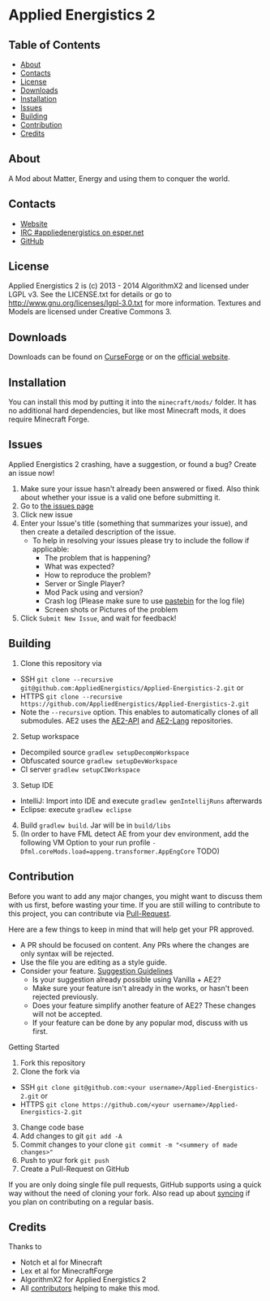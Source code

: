 # Applied Energistics 2

## Table of Contents

* [About](#about)
* [Contacts](#contacts)
* [License](#license)
* [Downloads](#downloads)
* [Installation](#installation)
* [Issues](#issues)
* [Building](#building)
* [Contribution](#contribution)
* [Credits](#credits)

## About

A Mod about Matter, Energy and using them to conquer the world.

## Contacts

* [Website](http://ae-mod.info/)
* [IRC #appliedenergistics on esper.net](http://webchat.esper.net/?channels=appliedenergistics&prompt=1)
* [GitHub](https://github.com/AppliedEnergistics/Applied-Energistics-2)

## License

Applied Energistics 2 is (c) 2013 - 2014 AlgorithmX2 and licensed under LGPL v3. See the LICENSE.txt for details or go to http://www.gnu.org/licenses/lgpl-3.0.txt for more information. Textures and Models are licensed under Creative Commons 3.

## Downloads

Downloads can be found on [CurseForge](http://www.curse.com/mc-mods/minecraft/223794-applied-energistics-2) or on the [official website](http://ae-mod.info/Downloads/).

## Installation

You can install this mod by putting it into the `minecraft/mods/` folder. It has no additional hard dependencies, but like most Minecraft mods, it does require Minecraft Forge.

## Issues

Applied Energistics 2 crashing, have a suggestion, or found a bug?  Create an issue now!

1. Make sure your issue hasn't already been answered or fixed.  Also think about whether your issue is a valid one before submitting it.
2. Go to [the issues page](https://github.com/AppliedEnergistics/Applied-Energistics-2/issues)
3. Click new issue
4. Enter your Issue's title (something that summarizes your issue), and then create a detailed description of the issue.
	* To help in resolving your issues please try to include the follow if applicable:
		* The problem that is happening?
		* What was expected?
		* How to reproduce the problem?
		* Server or Single Player?
		* Mod Pack using and version?
		* Crash log (Please make sure to use [pastebin](http://pastebin.com/) for the log file) 
		* Screen shots or Pictures of the problem
5. Click `Submit New Issue`, and wait for feedback!

## Building

1. Clone this repository via 
  - SSH `git clone --recursive git@github.com:AppliedEnergistics/Applied-Energistics-2.git` or 
  - HTTPS `git clone --recursive https://github.com/AppliedEnergistics/Applied-Energistics-2.git`
  - Note the `--recursive` option. This enables to automatically clones of all submodules. AE2 uses the [AE2-API](https://github.com/AlgorithmX2/Applied-Energistics-2-API) and [AE2-Lang](https://github.com/AppliedEnergistics/AppliedEnergistics-2-Localization) repositories. 
2. Setup workspace 
  - Decompiled source `gradlew setupDecompWorkspace`
  - Obfuscated source `gradlew setupDevWorkspace`
  - CI server `gradlew setupCIWorkspace`
3. Setup IDE
  - IntelliJ: Import into IDE and execute `gradlew genIntellijRuns` afterwards
  - Eclipse: execute `gradlew eclipse`
4. Build `gradlew build`. Jar will be in `build/libs`
5. (In order to have FML detect AE from your dev environment, add the following VM Option to your run profile `-Dfml.coreMods.load=appeng.transformer.AppEngCore` TODO)

## Contribution

Before you want to add any major changes, you might want to discuss them with us first, before wasting your time.
If you are still willing to contribute to this project, you can contribute via [Pull-Request](https://help.github.com/articles/creating-a-pull-request).

Here are a few things to keep in mind that will help get your PR approved.

* A PR should be focused on content. Any PRs where the changes are only syntax will be rejected.
* Use the file you are editing as a style guide.
* Consider your feature. [Suggestion Guidelines](http://ae-mod.info/Suggestion-Guidelines/)
  - Is your suggestion already possible using Vanilla + AE2?
  - Make sure your feature isn't already in the works, or hasn't been rejected previously.
  - Does your feature simplify another feature of AE2? These changes will not be accepted.
  - If your feature can be done by any popular mod, discuss with us first.

Getting Started

1. Fork this repository
2. Clone the fork via
  * SSH `git clone git@github.com:<your username>/Applied-Energistics-2.git` or 
  * HTTPS `git clone https://github.com/<your username>/Applied-Energistics-2.git`
3. Change code base
4. Add changes to git `git add -A`
5. Commit changes to your clone `git commit -m "<summery of made changes>"`
6. Push to your fork `git push`
7. Create a Pull-Request on GitHub

If you are only doing single file pull requests, GitHub supports using a quick way without the need of cloning your fork. Also read up about [syncing](https://help.github.com/articles/syncing-a-fork) if you plan on contributing on a regular basis.

## Credits

Thanks to
 
* Notch et al for Minecraft
* Lex et al for MinecraftForge
* AlgorithmX2 for Applied Energistics 2
* All [contributors](https://github.com/AppliedEnergistics/Applied-Energistics-2/graphs/contributors) helping to make this mod.
